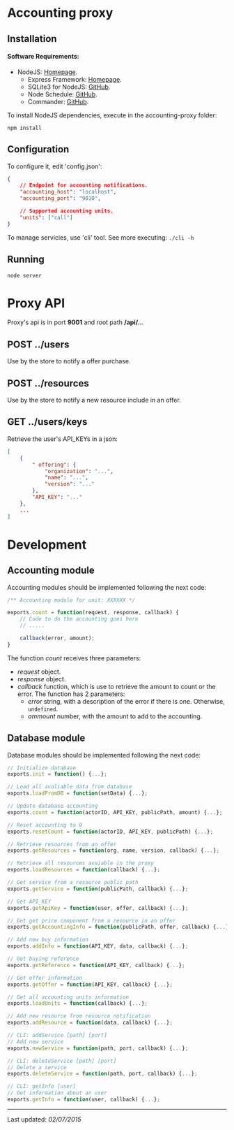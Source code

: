 # Accounting proxy
## Installation
#### Software Requirements:
- NodeJS: [Homepage](http://nodejs.org/).
    + Express Framework: [Homepage](http://expressjs.com/).
    + SQLite3 for NodeJS: [GitHub](https://github.com/mapbox/node-sqlite3).
    + Node Schedule: [GitHub](https://github.com/node-schedule/node-schedule).
    + Commander: [GitHub](https://github.com/tj/commander.js).


To install NodeJS dependencies, execute in the accounting-proxy folder:
```
npm install
```

## Configuration
To configure it, edit 'config.json':
```json
{
    // Endpoint for accounting notifications.
    "accounting_host": "localhost",
    "accounting_port": "9010",

    // Supported accounting units.
    "units": ["call"]
}
```

To manage servicies, use 'cli' tool. See more executing: `./cli -h`

## Running
```
node server
```

# Proxy API

Proxy's api is in port **9001** and root path **/api/..**.

## POST ../users

Use by the store to notify a offer purchase.

## POST ../resources

Use by the store to notify a new resource include in an offer.

## GET ../users/keys

Retrieve the user's API_KEYs in a json:

```json
[
    {
        " offering": {
            "organization": "...",
            "name": "...",
            "version": "..."
        },
        "API_KEY": "..."
    },
    ...
]
```

# Development

## Accounting module

Accounting modules should be implemented following the next code:

```js
/** Accounting module for unit: XXXXXX */

exports.count = function(request, response, callback) {
    // Code to do the accounting goes here
    // .....

    callback(error, amount);
}
```

The function *count* receives three parameters:
- *request* object.
- *response* object.
- *callback* function, which is use to retrieve the amount to count or the error. The function has 2 parameters:
  + *error* string, with a description of the error if there is one. Otherwise, `undefined`.
  + *ammount* number, with the amount to add to the accounting.

## Database module

Database modules should be implemented following the next code:

```js
// Initialize database
exports.init = function() {...};

// Load all avaliable data from database
exports.loadFromDB = function(setData) {...};

// Update database accounting
exports.count = function(actorID, API_KEY, publicPath, amount) {...};

// Reset accounting to 0
exports.resetCount = function(actorID, API_KEY, publicPath) {...};

// Retrieve resources from an offer
exports.getResources = function(org, name, version, callback) {...};

// Retrieve all resources avaiable in the proxy
exports.loadResources = function(callback) {...};

// Get service from a resource public path
exports.getService = function(publicPath, callback) {...};

// Get API_KEY
exports.getApiKey = function(user, offer, callback) {...};

// Get get price component from a resource in an offer
exports.getAccountingInfo = function(publicPath, offer, callback) {...};

// Add new buy information
exports.addInfo = function(API_KEY, data, callback) {...};

// Get buying reference
exports.getReference = function(API_KEY, callback) {...};

// Get offer information
exports.getOffer = function(API_KEY, callback) {...};

// Get all accounting units information
exports.loadUnits = function(callback) {...};

// Add new resource from resource notification
exports.addResource = function(data, callback) {...};

// CLI: addService [path] [port]
// Add new service
exports.newService = function(path, port, callback) {...};

// CLI: deleteService [path] [port]
// Delete a service
exports.deleteService = function(path, port, callback) {...};

// CLI: getInfo [user]
// Get information about an user
exports.getInfo = function(user, callback) {...};

```

---
Last updated: _02/07/2015_
